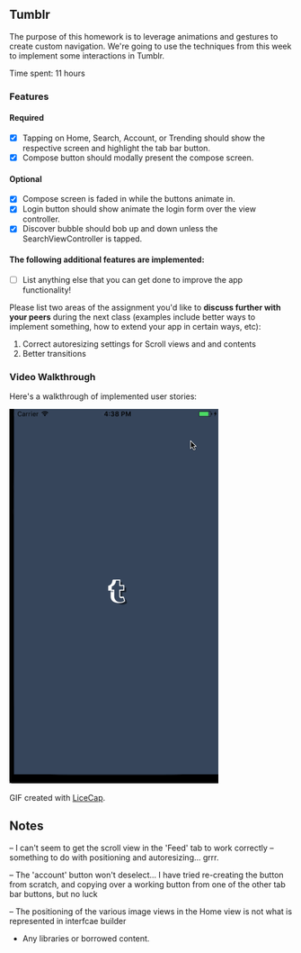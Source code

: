 ## Tumblr

The purpose of this homework is to leverage animations and gestures to create custom navigation. We're going to use the techniques from this week to implement some interactions in Tumblr.

Time spent: 11 hours

### Features

#### Required

- [X] Tapping on Home, Search, Account, or Trending should show the respective screen and highlight the tab bar button.
- [X] Compose button should modally present the compose screen.

#### Optional

- [X] Compose screen is faded in while the buttons animate in.
- [X] Login button should show animate the login form over the view controller.
- [X] Discover bubble should bob up and down unless the SearchViewController is tapped.

#### The following **additional** features are implemented:

- [ ] List anything else that you can get done to improve the app functionality!

Please list two areas of the assignment you'd like to **discuss further with your peers** during the next class (examples include better ways to implement something, how to extend your app in certain ways, etc):

1. Correct autoresizing settings for Scroll views and and contents
2. Better transitions

### Video Walkthrough 

Here's a walkthrough of implemented user stories:

<img src='https://github.com/stephancharbit/Tumblr/blob/master/tumblr_walkthrough.gif' title='Video Walkthrough' width='' alt='Video Walkthrough' />

GIF created with [LiceCap](http://www.cockos.com/licecap/).

## Notes

– I can't seem to get the scroll view in the 'Feed' tab to work correctly – something to do with positioning and autoresizing... grrr.

– The 'account' button won't deselect... I have tried re-creating the button from scratch, and copying over a working button from one of the other tab bar buttons, but no luck

– The positioning of the various image views in the Home view is not what is represented in interfcae builder

* Any libraries or borrowed content.
